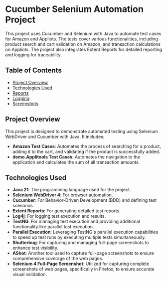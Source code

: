 # Cucumber Selenium Automation Project

This project uses Cucumber and Selenium with Java to automate test cases for Amazon and Appliots. The tests cover various functionalities, including product search and cart validation on Amazon, and transaction calculations on Appliots. The project also integrates Extent Reports for detailed reporting and logging for traceability.

## Table of Contents

- [Project Overview](#project-overview)
- [Technologies Used](#technologies-used)
- [Reports](#reports)
- [Logging](#logging)
- [Screenshots](#screenshots)

## Project Overview

This project is designed to demonstrate automated testing using Selenium WebDriver and Cucumber with Java. It includes:

- **Amazon Test Cases**: Automates the process of searching for a product, adding it to the cart, and validating if the product is successfully added.
- **demo.Applitools Test Cases**: Automates the navigation to the application and calculates the sum of all transaction amounts.

## Technologies Used

- **Java 21**: The programming language used for the project.
- **Selenium WebDriver 4**: For browser automation.
- **Cucumber**: For Behavior-Driven Development (BDD) and defining test scenarios.
- **Extent Reports**: For generating detailed test reports.
- **Log4j**: For logging test execution and results.
- **TestNG**: For managing test execution and providing additional functionality like parallel test execution.
- **Parallel Execution**: Leveraging TestNG's parallel execution capabilities to speed up test runs by executing multiple tests simultaneously.
- **Shutterbug**: For capturing and managing full-page screenshots to enhance test visibility.
- **AShot**: Another tool used to capture full-page screenshots to ensure comprehensive coverage of the web pages.
- **Selenium 4 Full-Page Screenshot**: Utilized for capturing complete screenshots of web pages, specifically in Firefox, to ensure accurate visual validation.

